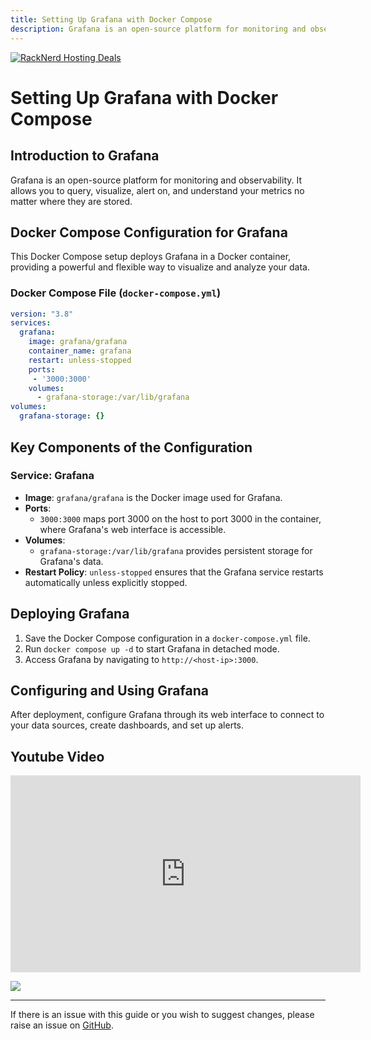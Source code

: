 ```yaml
---
title: Setting Up Grafana with Docker Compose
description: Grafana is an open-source platform for monitoring and observability. It allows you to query, visualize, alert on, and understand your metrics no matter where they are stored.
---
```

<a href="https://my.racknerd.com/aff.php?aff=5792&ref=techdox.nz" target="_blank">
    <img src="https://racknerd.com/banners/728x90.gif" alt="RackNerd Hosting Deals">
</a>

# Setting Up Grafana with Docker Compose

## Introduction to Grafana

Grafana is an open-source platform for monitoring and observability. It allows you to query, visualize, alert on, and understand your metrics no matter where they are stored.

## Docker Compose Configuration for Grafana

This Docker Compose setup deploys Grafana in a Docker container, providing a powerful and flexible way to visualize and analyze your data.

### Docker Compose File (`docker-compose.yml`)

```yaml
version: "3.8"
services:
  grafana:
    image: grafana/grafana
    container_name: grafana
    restart: unless-stopped
    ports:
     - '3000:3000'
    volumes:
      - grafana-storage:/var/lib/grafana
volumes:
  grafana-storage: {}
```

## Key Components of the Configuration
### Service: Grafana
- **Image**: `grafana/grafana` is the Docker image used for Grafana.
- **Ports**: 
  - `3000:3000` maps port 3000 on the host to port 3000 in the container, where Grafana's web interface is accessible.
- **Volumes**: 
  - `grafana-storage:/var/lib/grafana` provides persistent storage for Grafana's data.
- **Restart Policy**: `unless-stopped` ensures that the Grafana service restarts automatically unless explicitly stopped.

## Deploying Grafana

1. Save the Docker Compose configuration in a `docker-compose.yml` file.
2. Run `docker compose up -d` to start Grafana in detached mode.
3. Access Grafana by navigating to `http://<host-ip>:3000`.

## Configuring and Using Grafana

After deployment, configure Grafana through its web interface to connect to your data sources, create dashboards, and set up alerts.

## Youtube Video

<iframe width="560" height="315" src="https://www.youtube.com/embed/yrscZ-kGc_Y?si=ORwd_C8lWCfw6tfT" title="YouTube video player" frameborder="0" allow="accelerometer; autoplay; clipboard-write; encrypted-media; gyroscope; picture-in-picture; web-share" allowfullscreen></iframe>

<a href="https://www.buymeacoffee.com/techdox"><img src="https://img.buymeacoffee.com/button-api/?text=Buy me a cup of tea&emoji=🍵&slug=techdox&button_colour=FFDD00&font_colour=000000&font_family=Cookie&outline_colour=000000&coffee_colour=ffffff" /></a>


---

If there is an issue with this guide or you wish to suggest changes, please raise an issue on [GitHub](https://github.com/Techdox/techdox-docs).
